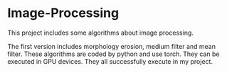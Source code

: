 # Image-Processing

This project includes some algorithms about image processing.

The first version includes morphology erosion, medium filter and mean filter. These algorithms are coded by python and use torch. They can be executed in GPU devices. They all successfully execute in my project.